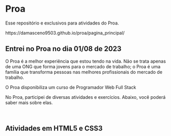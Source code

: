 # Proa
<p>Esse repositório e exclusivos para atividades do Proa.</p>
https://damasceno9503.github.io/proa/pagina_principal/
<br>

## Entrei no Proa no dia 01/08 de 2023 <br>
<p>O Proa é a melhor experiência que estou tendo na vida. Não se trata apenas de uma ONG que forma jovens para o mercado de trabalho; o Proa é uma família que transforma pessoas nas melhores profissionais do mercado de trabalho.</p>
<p>O Proa disponibiliza um curso de Programador Web Full Stack</p>
<p>No Proa, participei de diversas atividades e exercícios. Abaixo, você poderá saber mais sobre elas.</p><br>

## Atividades em HTML5 e CSS3 <br>
